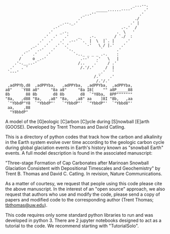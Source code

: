 ```
                                                        _...--.
                                        _____......----'     .'
                                  _..-''                   .'
                                .'                       ./
                        _.--._.'                       .' |
                     .-'                           .-.'  /
                   .'   _.-.                     .  \   '
                 .'  .'   .'    _    .-.        / `./  :
               .'  .'   .'  .--' `.  |  \  |`. |     .'
            _.'  .'   .' `.'       `-'   \ / |.'   .'
         _.'  .-'   .'     `-.            `      .'
       .'   .'    .'          `-.._ _ _ _ .-.    :
      /     o _.-'               .--'   .'   \   |
    .'-.__..-'                  /..    .`    / .'
  .'   . '                       /.'/.'     /  |
 `---'                                   _.'   '
                                       /.'    .'
                                        /.'/.'
 ,adPPYb,d8  ,adPPYba,   ,adPPYba,  ,adPPYba,  ,adPPYba,  
a8"    `Y88 a8"     "8a a8"     "8a I8[    "" a8P_____88  
8b       88 8b       d8 8b       d8  `"Y8ba,  8PP"""""""  
"8a,   ,d88 "8a,   ,a8" "8a,   ,a8" aa    ]8I "8b,   ,aa  
 `"YbbdP"Y8  `"YbbdP"'   `"YbbdP"'  `"YbbdP"'  `"Ybbd8"'  
 aa,    ,88                                               
  "Y8bbdP"    
```
A model of the [G]eologic [C]arbon [C]ycle during [S]nowball [E]arth (GOOSE).
Developed by Trent Thomas and David Catling.

This is a directory of python codes that track how the carbon and alkalinity in the Earth system evolve over time according to the geologic carbon cycle during global glaciation events in Earth's history known as "snowball Earth" events. A full model description is found in the associated manuscript:

"Three-stage Formation of Cap Carbonates after Marinoan Snowball Glaciation Consistent with Depositional Timescales and Geochemistry" by Trent B. Thomas and David C. Catling. In revision, Nature Communications.

As a matter of courtesy, we request that people using this code please cite the above manuscript. In the interest of an "open source" approach, we also request that authors who use and modify the code, please send a copy of papers and modified code to the corresponding author (Trent Thomas; tbthomas@uw.edu).

This code requires only some standard python libraries to run and was developed in python 3. There are 2 jupyter notebooks designed to act as a tutorial to the code. We recommend starting with "TutorialSolo".
